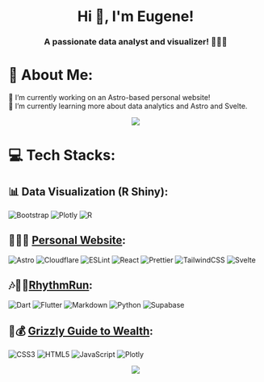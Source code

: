 <h1 align="center">Hi 👋, I'm Eugene!</h1>
<h3 align="center">A passionate data analyst and visualizer! 👨🏻‍🎨</h3>

# 💫 About Me:
🔭 I’m currently working on an Astro-based personal website!<br>🌱 I’m currently learning more about data analytics and Astro and Svelte.

<div align="center">
  
![](https://quotes-github-readme.vercel.app/api?type=horizontal&theme=gruvbox)
  
</div>

# 💻 Tech Stacks:

## 📊 Data Visualization (R Shiny):
![Bootstrap](https://img.shields.io/badge/bootstrap-%238511FA.svg?style=for-the-badge&logo=bootstrap&logoColor=white)
![Plotly](https://img.shields.io/badge/Plotly-%233F4F75.svg?style=for-the-badge&logo=plotly&logoColor=white)
![R](https://img.shields.io/badge/r-%23276DC3.svg?style=for-the-badge&logo=r&logoColor=white)


## 👨🏻‍💻 <a href="https://github.com/euhystho/euhystho.github.io">Personal Website</a>:
![Astro](https://img.shields.io/badge/astro-%232C2052.svg?style=for-the-badge&logo=astro&logoColor=white) ![Cloudflare](https://img.shields.io/badge/Cloudflare-F38020?style=for-the-badge&logo=Cloudflare&logoColor=white) ![ESLint](https://img.shields.io/badge/ESLint-4B3263?style=for-the-badge&logo=eslint&logoColor=white) ![React](https://img.shields.io/badge/react-%2320232a.svg?style=for-the-badge&logo=react&logoColor=%2361DAFB) ![Prettier](https://img.shields.io/badge/prettier-%23F7B93E.svg?style=for-the-badge&logo=prettier&logoColor=black)  ![TailwindCSS](https://img.shields.io/badge/tailwindcss-%2338B2AC.svg?style=for-the-badge&logo=tailwind-css&logoColor=white) ![Svelte](https://img.shields.io/badge/svelte-%23f1413d.svg?style=for-the-badge&logo=svelte&logoColor=white) 


## 🎶🏃‍♂️<a href="https://github.com/euhystho/rhythm-run">RhythmRun</a>:
![Dart](https://img.shields.io/badge/dart-%230175C2.svg?style=for-the-badge&logo=dart&logoColor=white) ![Flutter](https://img.shields.io/badge/Flutter-%2302569B.svg?style=for-the-badge&logo=Flutter&logoColor=white) ![Markdown](https://img.shields.io/badge/markdown-%23000000.svg?style=for-the-badge&logo=markdown&logoColor=white) ![Python](https://img.shields.io/badge/python-3670A0?style=for-the-badge&logo=python&logoColor=ffdd54)  ![Supabase](https://img.shields.io/badge/Supabase-3ECF8E?style=for-the-badge&logo=supabase&logoColor=white) 


## 🐻💰 <a href="https://github.com/euhystho/finlit_ggtw">Grizzly Guide to Wealth</a>:
![CSS3](https://img.shields.io/badge/css3-%231572B6.svg?style=for-the-badge&logo=css3&logoColor=white) 
![HTML5](https://img.shields.io/badge/html5-%23E34F26.svg?style=for-the-badge&logo=html5&logoColor=white) 
![JavaScript](https://img.shields.io/badge/javascript-%23323330.svg?style=for-the-badge&logo=javascript&logoColor=%23F7DF1E) 
![Plotly](https://img.shields.io/badge/Plotly-%233F4F75.svg?style=for-the-badge&logo=plotly&logoColor=white)

<div align="center">
  
![](https://github-readme-stats.vercel.app/api/top-langs/?username=euhystho&theme=gruvbox&hide_border=true&include_all_commits=true&count_private=false&layout=compact)

</div>



<!-- Proudly created with GPRM ( https://gprm.itsvg.in ) -->
